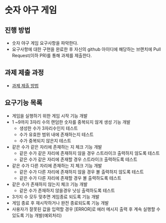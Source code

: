 # 숫자 야구 게임
## 진행 방법
* 숫자 야구 게임 요구사항을 파악한다.
* 요구사항에 대한 구현을 완료한 후 자신의 github 아이디에 해당하는 브랜치에 Pull Request(이하 PR)를 통해 과제를 제출한다.

## 과제 제출 과정
* [과제 제출 방법](https://github.com/next-step/nextstep-docs/tree/master/precourse)


## 요구기능 목록
* 게임을 실행하기 위한 게임 시작 기능 개발
* 1 ~9까지 3자리 수의 랜덤한 숫자를 중복되지 않게 생성 기능 개발
  - 생성한 수가 3자리수인지 테스트
  - 수가 유효한 범위 내에 존재하는지 테스트
  - 수가 중복되지 않은지 테스트
* 같은 수가 같은 자리에 존재하는 지 체크 기능 개발
  - 같은 수가 같은 자리에 존재하지 않을 경우 스트라이크 출력하지 않도록 테스트 
  - 같은 수가 같은 자리에 존재할 경우 스트라이크 출력하도록 테스트
* 같은 수가 다른 자리에 존재하는 지 체크 기능 개발
  - 같은 수가 다른 자리에 존재하지 않을 경우 볼 출력하지 않도록 테스트
  - 같은 수가 다른 자리에 존재할 경우 볼 출력하도록 테스트
* 같은 수가 존재하지 않는지 체크 기능 개발
  - 같은 수가 존재하지 않을경우 낫싱 출력하도록 테스트
* 3가지 수 모두 맞추면 게임종료 되도록 기능 개발
* 게임 종료 후 재시작하거나 완전 종료되도록 기능 개발
* 사용자가 잘못된 값을 입력할 경우 [ERROR]로 에러 메시지 출력 후 계속 실행할 수 있도록 기능 개발(예외처리)



